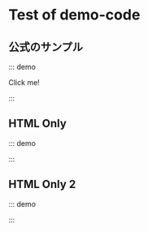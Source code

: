 # Test of demo-code

## 公式のサンプル

::: demo
<div @click="onClick">Click me!</div>

<script type="module">
export default {
  methods: {
    onClick: () => { window.alert(1) },
  },
}
</script>
:::

## HTML Only

::: demo
<html>
<head>
  <meta charset="UTF-8">
  <meta name="viewport" content="width=device-width, initial-scale=1.0">
  <script defer src="https://cdn.jsdelivr.net/npm/shogi-player@0.0.389/dist/wc/production/shogi-player-wc.min.js"></script>
</head>
<body>
  <shogi-player-wc/>
</body>
</html>
:::

## HTML Only 2

::: demo
<head>
<script defer src="https://cdn.jsdelivr.net/npm/shogi-player@0.0.389/dist/wc/production/shogi-player-wc.min.js"></script>
</head>
<shogi-player-wc/>
:::

